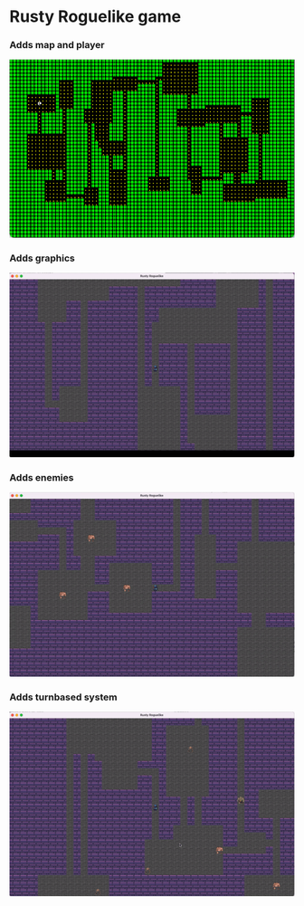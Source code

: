 # Rusty Roguelike game

### Adds map and player
![demo](./demo.png)

### Adds graphics
![demo](./demo.gif)

### Adds enemies
![demo](./demo_enemies.gif)

### Adds turnbased system
![demo](./demo_turn_based_enemies.gif)
